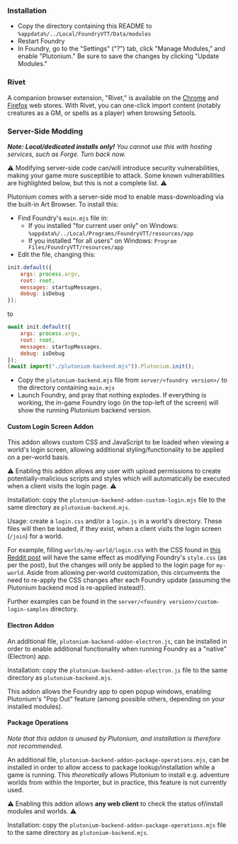### Installation

- Copy the directory containing this README to `%appdata%/../Local/FoundryVTT/Data/modules`
- Restart Foundry
- In Foundry, go to the "Settings" ("?") tab, click "Manage Modules," and enable "Plutonium." Be sure to save the changes by clicking "Update Modules."

### Rivet

A companion browser extension, "Rivet," is available on the [Chrome](https://chrome.google.com/webstore/detail/rivet/igmilfmbmkmpkjjgoabaagaoohhhbjde) and [Firefox](https://addons.mozilla.org/en-GB/firefox/addon/rivet/) web stores. With Rivet, you can one-click import content (notably creatures as a GM, or spells as a player) when browsing 5etools.

### Server-Side Modding

_**Note: Local/dedicated installs only!** You cannot use this with hosting services, such as Forge. Turn back now._

⚠️ Modifying server-side code can/will introduce security vulnerabilities, making your game more susceptible to attack. Some known vulnerabilities are highlighted below, but this is not a complete list. ⚠️

Plutonium comes with a server-side mod to enable mass-downloading via the built-in Art Browser. To install this:

- Find Foundry's `main.mjs` file in:
   - If you installed "for current user only" on Windows: `%appdata%/../Local/Programs/FoundryVTT/resources/app`
   - If you installed "for all users" on Windows: `Program Files/FoundryVTT/resources/app`
- Edit the file, changing this:
```js
init.default({
	args: process.argv,
	root: root,
	messages: startupMessages,
	debug: isDebug
});
```

to

```js
await init.default({
	args: process.argv,
	root: root,
	messages: startupMessages,
	debug: isDebug
});
(await import("./plutonium-backend.mjs")).Plutonium.init();
```
- Copy the `plutonium-backend.mjs` file from `server/<foundry version>/` to the directory containing `main.mjs`
- Launch Foundry, and pray that nothing explodes. If everything is working, the in-game Foundry logo (in the top-left of the screen) will show the running Plutonium backend version.

#### Custom Login Screen Addon

This addon allows custom CSS and JavaScript to be loaded when viewing a world's login screen, allowing additional styling/functionality to be applied on a per-world basis.

⚠️ Enabling this addon allows any user with upload permissions to create potentially-malicious scripts and styles which will automatically be executed when a client visits the login page. ⚠️

Installation: copy the `plutonium-backend-addon-custom-login.mjs` file to the same directory as `plutonium-backend.mjs`.

Usage: create a `login.css` and/or a `login.js` in a world's directory. These files will then be loaded, if they exist, when a client visits the login screen (`/join`) for a world.

For example, filling `worlds/my-world/login.css` with the CSS found in [this Reddit post](https://www.reddit.com/r/FoundryVTT/comments/nkg6z2) will have the same effect as modifying Foundry's `style.css` (as per the post), but the changes will only be applied to the login page for `my-world`. Aside from allowing per-world customization, this circumvents the need to re-apply the CSS changes after each Foundry update (assuming the Plutonium backend mod is re-applied instead!).

Further examples can be found in the `server/<foundry version>/custom-login-samples` directory.

#### Electron Addon

An additional file, `plutonium-backend-addon-electron.js`, can be installed in order to enable additional functionality when running Foundry as a "native" (Electron) app.

Installation: copy the `plutonium-backend-addon-electron.js` file to the same directory as `plutonium-backend.mjs`.

This addon allows the Foundry app to open popup windows, enabling Plutonium's "Pop Out" feature (among possible others, depending on your installed modules).

#### Package Operations

_Note that this addon is unused by Plutonium, and installation is therefore not recommended._

An additional file, `plutonium-backend-addon-package-operations.mjs`, can be installed in order to allow access to package lookup/installation while a game is running. This _theoretically_ allows Plutonium to install e.g. adventure worlds from within the Importer, but in practice, this feature is not currently used.

⚠️ Enabling this addon allows **any web client** to check the status of/install modules and worlds. ⚠️

Installation: copy the `plutonium-backend-addon-package-operations.mjs` file to the same directory as `plutonium-backend.mjs`.
